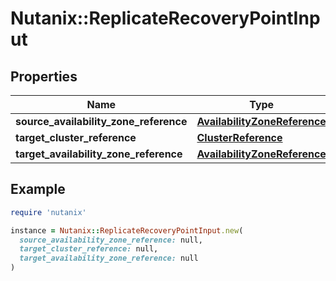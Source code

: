 # Nutanix::ReplicateRecoveryPointInput

## Properties

| Name | Type | Description | Notes |
| ---- | ---- | ----------- | ----- |
| **source_availability_zone_reference** | [**AvailabilityZoneReference**](AvailabilityZoneReference.md) |  |  |
| **target_cluster_reference** | [**ClusterReference**](ClusterReference.md) |  | [optional] |
| **target_availability_zone_reference** | [**AvailabilityZoneReference**](AvailabilityZoneReference.md) |  |  |

## Example

```ruby
require 'nutanix'

instance = Nutanix::ReplicateRecoveryPointInput.new(
  source_availability_zone_reference: null,
  target_cluster_reference: null,
  target_availability_zone_reference: null
)
```

